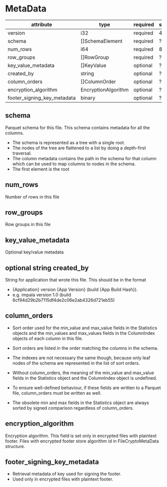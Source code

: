 # MetaData

| attribute                   | type                | required | size |
| --------------------------- | ------------------- | -------- | ---- |
| version                     | i32                 | required | 4    |
| schema                      | []SchemaElement     | required | ?    |
| num_rows                    | i64                 | required | 8    |
| row_groups                  | []RowGroup          | required | ?    |
| key_value_metadata          | []KeyValue          | optional | ?    |
| created_by                  | string              | optional | ?    |
| column_orders               | []ColumnOrder       | optional | ?    |
| encryption_algorithm        | EncryptionAlgorithm | optional | ?    |
| footer_signing_key_metadata | binary              | optional | ?    |

## schema

Parquet schema for this file. This schema contains metadata for all the columns.

- The schema is represented as a tree with a single root.
- The nodes of the tree are flattened to a list by doing a depth-first traversal.
- The column metadata contains the path in the schema for that column which can be used to map columns to nodes in the schema.
- The first element is the root

## num_rows

Number of rows in this file

## row_groups

Row groups in this file

## key_value_metadata

Optional key/value metadata

## optional string created_by

String for application that wrote this file. This should be in the format

- {Application} version {App Version} (build {App Build Hash}).
- e.g. impala version 1.0 (build 6cf94d29b2b7115df4de2c06e2ab4326d721eb55)

## column_orders

- Sort order used for the min_value and max_value fields in the Statistics objects and the min_values and max_values fields in the ColumnIndex objects of each column in this file.
- Sort orders are listed in the order matching the columns in the schema.
- The indexes are not necessary the same though, because only leaf nodes of the schema are represented in the list of sort orders.

- Without column_orders, the meaning of the min_value and max_value fields in the Statistics object and the ColumnIndex object is undefined.
- To ensure well-defined behaviour, if these fields are written to a Parquet file, column_orders must be written as well.
- The obsolete min and max fields in the Statistics object are always sorted by signed comparison regardless of column_orders.

## encryption_algorithm

Encryption algorithm. This field is set only in encrypted files with plaintext footer. Files with encrypted footer store algorithm id in FileCryptoMetaData structure.

## footer_signing_key_metadata

- Retrieval metadata of key used for signing the footer.
- Used only in encrypted files with plaintext footer.
